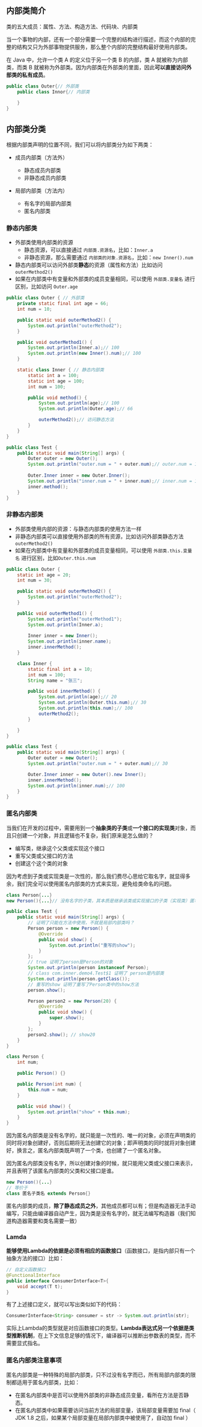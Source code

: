 ## 内部类简介

类的五大成员：属性、方法、构造方法、代码块、内部类

当一个事物的内部，还有一个部分需要一个完整的结构进行描述，而这个内部的完整的结构又只为外部事物提供服务，那么整个内部的完整结构最好使用内部类。

在 Java 中，允许一个类 A 的定义位于另一个类 B 的内部，类 A 就被称为内部类，而类 B 就被称为外部类。因为内部类在外部类的里面，因此**可以直接访问外部类的私有成员**。

```java
public class Outer{// 外部类
	public class Innor{// 内部类
	
	}
}
```

## 内部类分类

根据内部类声明的位置不同，我们可以将内部类分为如下两类：

- 成员内部类（方法外）
	- 静态成员内部类
	- 非静态成员内部类

- 局部内部类（方法内）
	- 有名字的局部内部类
	- 匿名内部类

### 静态内部类

-  外部类使用内部类的资源
	-  静态资源，可以直接通过 `内部类.资源名`，比如：`Inner.a`
	-  非静态资源，那么需要通过 `内部类的对象.资源名`，比如：`new Inner().num`
-  静态内部类可以访问外部类**静态**的资源（属性和方法）比如访问 `outerMethod2()` 
-  如果在内部类中有变量和外部类的成员变量相同，可以使用 `外部类.变量名` 进行区别，比如访问 `Outer.age` 

```java
public class Outer { // 外部类
    private static final int age = 66;
    int num = 10;

    public static void outerMethod2() {
        System.out.println("outerMethod2");
    }

    public void outerMethod1() {
        System.out.println(Inner.a);// 100
        System.out.println(new Inner().num);// 100
    }

    static class Inner { // 静态内部类
        static int a = 100;
        static int age = 100;
        int num = 100;

        public void method() {
            System.out.println(age);// 100
            System.out.println(Outer.age);// 66

            outerMethod2();// 访问静态方法
        }
    }
}
```

```java
public class Test {
    public static void main(String[] args) {
        Outer outer = new Outer();
        System.out.println("outer.num = " + outer.num);// outer.num = 10
		
        Outer.Inner inner = new Outer.Inner();
        System.out.println("inner.num = " + inner.num);// inner.num = 100
        inner.method();
    }
}
```

### 非静态内部类

-  外部类使用内部的资源：与静态内部类的使用方法一样
-  非静态内部类可以直接使用外部类的所有资源，比如访问外部类静态方法 `outerMethod2()`
-  如果在内部类中有变量和外部类的成员变量相同，可以使用 `外部类.this.变量名` 进行区别，比如`Outer.this.num`

```java
public class Outer {
    static int age = 20;
    int num = 30;

    public static void outerMethod2() {
        System.out.println("outerMethod2");
    }

    public void outerMethod1() {
        System.out.println("outerMethod1");
        System.out.println(Inner.a);
		
        Inner inner = new Inner();
        System.out.println(inner.name);
        inner.innerMethod();
    }

    class Inner {
        static final int a = 10;
        int num = 100;
        String name = "张三";

        public void innerMethod() {
            System.out.println(age);// 20
            System.out.println(Outer.this.num);// 30
            System.out.println(this.num);// 100
            outerMethod2();
        }

    }
}
```

```java
public class Test {
    public static void main(String[] args) {
        Outer outer = new Outer();
        System.out.println("outer.num = " + outer.num);// 30

        Outer.Inner inner = new Outer().new Inner();
        inner.innerMethod();
        System.out.println(inner.num);// 100
    }
}
```

### 匿名内部类

当我们在开发的过程中，需要用到一个**抽象类的子类**或**一个接口的实现类**对象，而且只创建一个对象，并且逻辑也不复杂，我们原来是怎么做的？

-  编写类，继承这个父类或实现这个接口
-  重写父类或父接口的方法
-  创建这个这个类的对象

因为考虑到子类或实现类是一次性的，那么我们费尽心思给它取名字，就显得多余，我们完全可以使用匿名内部类的方式来实现，避免给类命名的问题。

```java
class Person{...}
new Person(){...}// 没有名字的子类，其本质是继承该类或实现接口的子类（实现类）匿名对象。
```

```java
public class Test {
    public static void main(String[] args) {
        // 证明了只能在方法中使用，不就是局部内部类吗？
        Person person = new Person() {
            @Override
            public void show() {
                System.out.println("重写的show");
            }
        };
        // true 证明了person是Person的对象
        System.out.println(person instanceof Person); 
        // class com.inner.demo4.Test$1 证明了 person是内部类
        System.out.println(person.getClass()); 
        // 重写的show 证明了重写了Person类中的show方法
        person.show(); 

        Person person2 = new Person(20) {
            @Override
            public void show() {
                super.show();
            }
        };
        person2.show(); // show20
    }
}

class Person {
    int num;

    public Person() {}

    public Person(int num) {
        this.num = num;
    }

    public void show() {
        System.out.println("show" + this.num);
    }
}
```

因为匿名内部类是没有名字的，就只能是一次性的、唯一的对象，必须在声明类的同时将对象创建好，否则后期将无法创建它的对象；即声明类的同时就将对象创建好，换言之，匿名内部类既声明了一个类，也创建了一个匿名对象。

因为匿名内部类没有名字，所以创建对象的时候，就只能用父类或父接口来表示，并且表明了该匿名内部类的父类和父接口是谁。

```java
new Person(){...}
// 等价于
class 匿名子类名 extends Person{} 
```

匿名内部类的成员，**除了静态成员之外**，其他成员都可以有；但是构造器无法手动编写，只能由编译器自动产生，因为类是没有名字的，就无法编写构造器（我们知道构造器需要和类名需要一致）

### Lamda

**能够使用Lambda的依据是必须有相应的函数接口**（函数接口，是指内部只有一个抽象方法的接口）比如：

```java
// 自定义函数接口
@FunctionalInterface
public interface ConsumerInterface<T>{
	void accept(T t);
}
```

有了上述接口定义，就可以写出类似如下的代码：

```java
ConsumerInterface<String> consumer = str -> System.out.println(str);
```

实际上Lambda的类型就是对应函数接口的类型。**Lambda表达式另一个依据是类型推断机制**，在上下文信息足够的情况下，编译器可以推断出参数表的类型，而不需要显式指名。

### 匿名内部类注意事项

匿名内部类是一种特殊的局部内部类，只不过没有名字而已，所有局部内部类的限制都适用于匿名内部类，比如：

-  在匿名内部类中是否可以使用外部类的非静态成员变量，看所在方法是否静态。
-  在匿名内部类中如果需要访问当前方法的局部变量，该局部变量需要加 final（ JDK 1.8 之后，如果某个局部变量在局部内部类中被使用了，自动加 final ）
